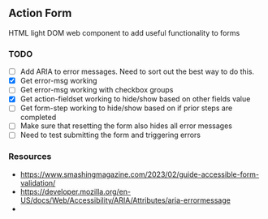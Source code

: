 ## Action Form

HTML light DOM web component to add useful functionality to forms

### TODO

- [ ] Add ARIA to error messages. Need to sort out the best way to do this.
- [x] Get error-msg working
- [ ] Get error-msg working with checkbox groups
- [x] Get action-fieldset working to hide/show based on other fields value
- [ ] Get form-step working to hide/show based on if prior steps are completed
- [ ] Make sure that resetting the form also hides all error messages
- [ ] Need to test submitting the form and triggering errors

### Resources

* https://www.smashingmagazine.com/2023/02/guide-accessible-form-validation/
* https://developer.mozilla.org/en-US/docs/Web/Accessibility/ARIA/Attributes/aria-errormessage
* 